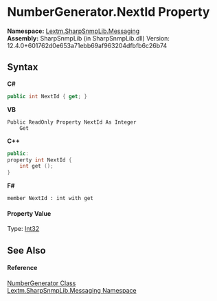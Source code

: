 # NumberGenerator.NextId Property 
 

**Namespace:**&nbsp;<a href="N_Lextm_SharpSnmpLib_Messaging">Lextm.SharpSnmpLib.Messaging</a><br />**Assembly:**&nbsp;SharpSnmpLib (in SharpSnmpLib.dll) Version: 12.4.0+601762d0e653a71ebb69af963204dfbfb6c26b74

## Syntax

**C#**<br />
``` C#
public int NextId { get; }
```

**VB**<br />
``` VB
Public ReadOnly Property NextId As Integer
	Get
```

**C++**<br />
``` C++
public:
property int NextId {
	int get ();
}
```

**F#**<br />
``` F#
member NextId : int with get

```


#### Property Value
Type: <a href="https://docs.microsoft.com/dotnet/api/system.int32" target="_blank" rel="noopener noreferrer">Int32</a>

## See Also


#### Reference
<a href="T_Lextm_SharpSnmpLib_Messaging_NumberGenerator">NumberGenerator Class</a><br /><a href="N_Lextm_SharpSnmpLib_Messaging">Lextm.SharpSnmpLib.Messaging Namespace</a><br />